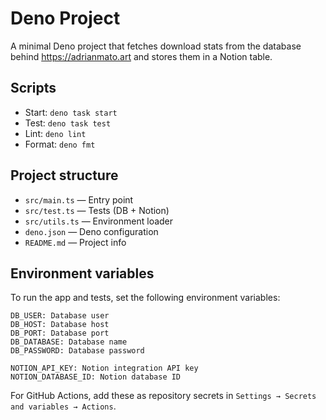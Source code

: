 # Deno Project

A minimal Deno project that fetches download stats from the database behind https://adrianmato.art and stores them in a Notion table.

## Scripts

- Start: `deno task start`
- Test: `deno task test`
- Lint: `deno lint`
- Format: `deno fmt`

## Project structure

- `src/main.ts` — Entry point
- `src/test.ts` — Tests (DB + Notion)
- `src/utils.ts` — Environment loader
- `deno.json` — Deno configuration
- `README.md` — Project info

## Environment variables
To run the app and tests, set the following environment variables:

```
DB_USER: Database user
DB_HOST: Database host
DB_PORT: Database port
DB_DATABASE: Database name
DB_PASSWORD: Database password

NOTION_API_KEY: Notion integration API key
NOTION_DATABASE_ID: Notion database ID
```

For GitHub Actions, add these as repository secrets in `Settings → Secrets and variables → Actions`.
